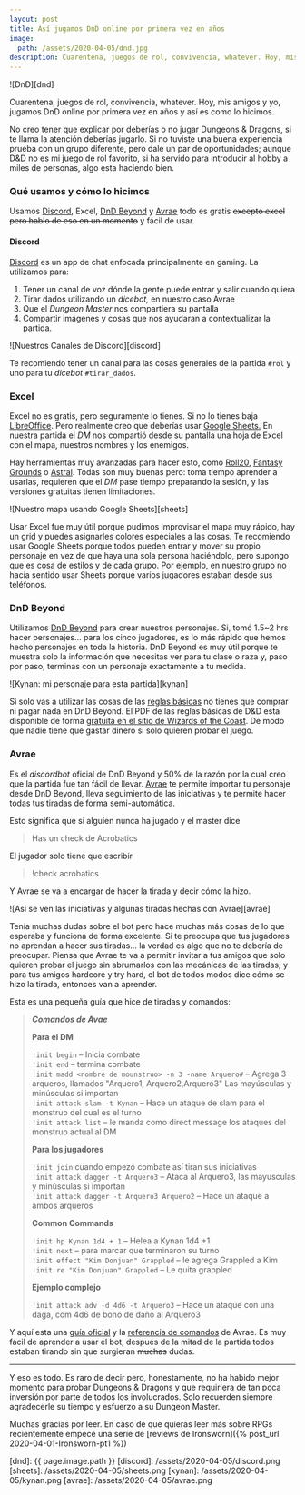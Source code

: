 ```yaml
---
layout: post
title: Así jugamos DnD online por primera vez en años
image:
  path: /assets/2020-04-05/dnd.jpg
description: Cuarentena, juegos de rol, convivencia, whatever. Hoy, mis amigos y yo, jugamos DnD online por primera vez en años y así es como lo hicimos.
---
```


![DnD][dnd]

Cuarentena, juegos de rol, convivencia, whatever. Hoy, mis amigos y yo, jugamos DnD online por primera vez en años y así es como lo hicimos.

<!--more-->

No creo tener que explicar por deberías o no jugar Dungeons & Dragons, si te llama la atención deberías jugarlo. Si no tuviste una buena experiencia prueba con un grupo diferente, pero dale un par de oportunidades; aunque D&D no es mi juego de rol favorito, si ha servido para introducir al hobby a miles de personas, algo esta haciendo bien.

### Qué usamos y cómo lo hicimos

Usamos [Discord](https://discordapp.com), Excel, [DnD Beyond](https://dndbeyond.com/) y [Avrae](https://avrae.io/) todo es gratis ~~excepto excel pero hablo de eso en un momento~~ y fácil de usar.

#### Discord

[Discord](https://discordapp.com) es un app de chat enfocada principalmente en gaming. La utilizamos para:

1. Tener un canal de voz dónde la gente puede entrar y salir cuando quiera
2. Tirar dados utilizando un _dicebot,_ en nuestro caso Avrae
3. Que el _Dungeon Master_ nos compartiera su pantalla
4. Compartir imágenes y cosas que nos ayudaran a contextualizar la partida.

![Nuestros Canales de Discord][discord]

Te recomiendo tener un canal para las cosas generales de la partida `#rol` y uno para tu _dicebot_ `#tirar_dados`.

### Excel

Excel no es gratis, pero seguramente lo tienes. Si no lo tienes baja [LibreOffice](https://www.libreoffice.org). Pero realmente creo que deberías usar [Google Sheets.](https://sheets.google.com) En nuestra partida el _DM_ nos compartió desde su pantalla una hoja de Excel con el mapa, nuestros nombres y los enemigos.

Hay herramientas muy avanzadas para hacer esto, como [Roll20](https://roll20.net/), [Fantasy Grounds](https://www.fantasygrounds.com/home/home.php) o [Astral](https://astraltabletop.com/). Todas son muy buenas pero: toma tiempo aprender a usarlas, requieren que el _DM_ pase tiempo preparando la sesión, y las versiones gratuitas tienen limitaciones.

![Nuestro mapa usando Google Sheets][sheets]

Usar Excel fue muy útil porque pudimos improvisar el mapa muy rápido, hay un grid y puedes asignarles colores especiales a las cosas. Te recomiendo usar Google Sheets porque todos pueden entrar y mover su propio personaje en vez de que haya una sola persona haciéndolo, pero supongo que es cosa de estilos y de cada grupo. Por ejemplo, en nuestro grupo no hacía sentido usar Sheets porque varios jugadores estaban desde sus teléfonos.

### DnD Beyond

Utilizamos [DnD Beyond](https://dndbeyond.com/) para crear nuestros personajes. Si, tomó 1.5~2 hrs hacer personajes... para los cinco jugadores, es lo más rápido que hemos hecho personajes en toda la historia. DnD Beyond es muy útil porque te muestra solo la información que necesitas ver para tu clase o raza y, paso por paso, terminas con un personaje exactamente a tu medida.

![Kynan: mi personaje para esta partida][kynan]

Si solo vas a utilizar las cosas de las [reglas básicas](https://www.dndbeyond.com/sources/basic-rules) no tienes que comprar ni pagar nada en DnD Beyond. El PDF de las reglas básicas de D&D esta disponible de forma [gratuita en el sitio de Wizards of the Coast](https://dnd.wizards.com/articles/features/basicrules). De modo que nadie tiene que gastar dinero si solo quieren probar el juego.

### Avrae

Es el _discordbot_ oficial de DnD Beyond y 50% de la razón por la cual creo que la partida fue tan fácil de llevar. [Avrae](https://avrae.io/) te permite importar tu personaje desde DnD Beyond, lleva seguimiento de las iniciativas y te permite hacer todas tus tiradas de forma semi-automática.

Esto significa que si alguien nunca ha jugado y el master dice
> Has un check de Acrobatics

El jugador solo tiene que escribir

> !check acrobatics

Y Avrae se va a encargar de hacer la tirada y decir cómo la hizo.

![Así se ven las iniciativas y algunas tiradas hechas con Avrae][avrae]

Tenía muchas dudas sobre el bot pero hace muchas más cosas de lo que esperaba y funciona de forma excelente. Si te preocupa que tus jugadores no aprendan a hacer sus tiradas... la verdad es algo que no te debería de preocupar. Piensa que Avrae te va a permitir invitar a tus amigos que solo quieren probar el juego sin abrumarlos con las mecánicas de las tiradas; y para tus amigos hardcore y try hard, el bot de todos modos dice cómo se hizo la tirada, entonces van a aprender.

Esta es una pequeña guía que hice de tiradas y comandos:

> _**Comandos de Avae**_
>
> **Para el DM**
>
> `!init begin` – Inicia combate  
> `!init end` – termina combate  
> `!init madd <nombre de mounstruo> -n 3 -name Arquero#` – Agrega 3 arqueros, llamados "Arquero1, Arquero2,Arquero3" Las mayúsculas y minúsculas si importan  
> `!init attack slam -t Kynan` – Hace un ataque de slam para el monstruo del cual es el turno  
> `!init attack list` – le manda como direct message los ataques del monstruo actual al DM  
>
> **Para los jugadores**
>
> `!init join` cuando empezó combate así tiran sus iniciativas  
> `!init attack dagger -t Arquero3` – Ataca al Arquero3, las mayusculas y minúsculas si importan  
> `!init attack dagger -t Arquero3 Arquero2` – Hace un ataque a ambos arqueros
>
> **Common Commands**
>
> `!init hp Kynan 1d4 + 1` – Helea a Kynan 1d4 +1  
> `!init next` – para marcar que terminaron su turno  
> `!init effect "Kim Donjuan" Grappled` – le agrega Grappled a Kim  
> `!init re "Kim Donjuan" Grappled` – Le quita grappled
>
> **Ejemplo complejo**
>
> `!init attack adv -d 4d6 -t Arquero3` – Hace un ataque con una daga, com 4d6 de bono de daño al Arquero3

Y aquí esta una [guía oficial](https://avrae.readthedocs.io/en/latest/aliasing/aliasing.html) y la [referencia de comandos](https://avrae.io/commands) de Avrae. Es muy fácil de aprender a usar el bot, después de la mitad de la partida todos estaban tirando sin que surgieran ~~muchas~~ dudas.

---

Y eso es todo. Es raro de decir pero, honestamente, no ha habido mejor momento para probar Dungeons & Dragons y que requiriera de tan poca inversión por parte de todos los involucrados. Solo recuerden siempre agradecerle su tiempo y esfuerzo a su Dungeon Master.

Muchas gracias por leer. En caso de que quieras leer más sobre RPGs recientemente empecé una serie de [reviews de Ironsworn]({% post_url 2020-04-01-Ironsworn-pt1 %})


[dnd]: {{ page.image.path }}
[discord]: /assets/2020-04-05/discord.png
[sheets]: /assets/2020-04-05/sheets.png
[kynan]: /assets/2020-04-05/kynan.png
[avrae]: /assets/2020-04-05/avrae.png
